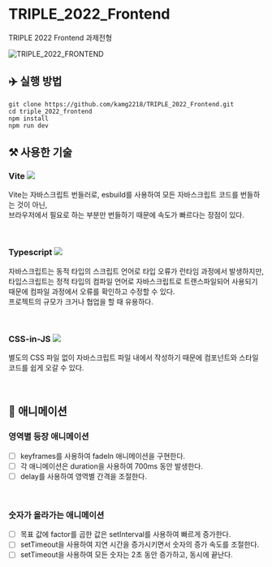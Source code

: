 # TRIPLE_2022_Frontend
TRIPLE 2022 Frontend 과제전형

![TRIPLE_2022_FRONTEND](https://user-images.githubusercontent.com/57984608/177050094-9f1eec27-ecab-4105-aade-7fb4dd5e40a2.gif)

## ✈️ 실행 방법
```
git clone https://github.com/kamg2218/TRIPLE_2022_Frontend.git
cd triple_2022_frontend
npm install
npm run dev
```

## ⚒ 사용한 기술

### Vite <img src="https://img.shields.io/badge/vite-646CFF?style=flat&logo=vite&logoColor=white">

Vite는 자바스크립트 번들러로, esbuild를 사용하여 모든 자바스크립트 코드를 번들하는 것이 아닌, <br/>
브라우저에서 필요로 하는 부분만 번들하기 때문에 속도가 빠르다는 장점이 있다.

<br/>

### Typescript <img src="https://img.shields.io/badge/Typescript-3178C6?style=flat&logo=typescript&logoColor=white">

자바스크립트는 동적 타입의 스크립트 언어로 타입 오류가 런타임 과정에서 발생하지만, <br/>
타입스크립트는 정적 타입의 컴파일 언어로 자바스크립트로 트랜스파일되어 사용되기 때문에 컴파일 과정에서 오류를 확인하고 수정할 수 있다. <br/>
프로젝트의 규모가 크거나 협업을 할 때 유용하다.

<br/>

### CSS-in-JS <img src="https://img.shields.io/badge/stitches-F43059?style=flat&logo=stitches&logoColor=white">

별도의 CSS 파일 없이 자바스크립트 파일 내에서 작성하기 때문에 컴포넌트와 스타일 코드를 쉽게 오갈 수 있다. <br/>

<br/>

## 🐾 애니메이션

### 영역별 등장 애니메이션

 - [ ] keyframes를 사용하여 fadeIn 애니메이션을 구현한다.
 - [ ] 각 애니메이션은 duration을 사용하여 700ms 동안 발생한다.
 - [ ] delay를 사용하여 영역별 간격을 조절한다.
 
<br/>

### 숫자가 올라가는 애니메이션

 - [ ] 목표 값에 factor를 곱한 값은 setInterval를 사용하여 빠르게 증가한다.
 - [ ] setTimeout을 사용하여 지연 시간을 증가시키면서 숫자의 증가 속도를 조절한다.
 - [ ] setTimeout을 사용하여 모든 숫자는 2초 동안 증가하고, 동시에 끝난다.

<br/>
